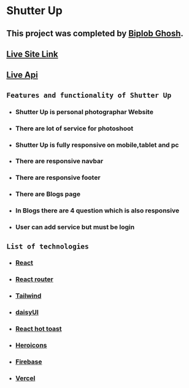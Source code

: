 # Shutter Up

## This project was completed by [Biplob Ghosh](https://www.linkedin.com/in/biplob971/).

## [Live Site Link](https://shutter-up-cadac.web.app/)

## [Live Api](https://shutter-up-server-mu.vercel.app/services)

## `Features and functionality of Shutter Up`

- ### **Shutter Up is personal photographar  Website**
- ### **There are lot of service for photoshoot**
- ### **Shutter Up is fully responsive on mobile,tablet and pc**
- ### **There are responsive navbar**
- ### **There are responsive footer**
- ### **There are Blogs page**
- ### **In Blogs there are 4 question which is also responsive**
- ### **User can add service but must be login**

## `List of technologies`

- ### **[React ](https://reactjs.org/)**
- ### **[React router](https://reactrouter.com/)**
- ### **[Tailwind](https://tailwindcss.com/)**
- ### **[daisyUI](https://daisyui.com/)**
- ### **[React hot toast](https://react-hot-toast.com/)**
- ### **[Heroicons](https://heroicons.com/)**
- ### **[Firebase](https://firebase.google.com/)**
- ### **[Vercel](https://vercel.com/)**
